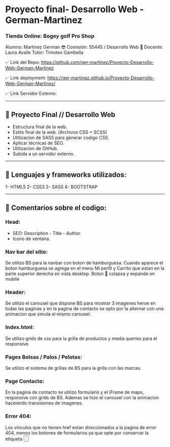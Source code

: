 # Proyecto final- Desarrollo Web - German-Martinez
### Tienda Online: Bogey golf Pro Shop

Alumno: Martinez German 😎
Comisión: 55445 / Desarrollo Web 🚀
Docente: Laura Avalle
Tutor: Timoteo Gambella

✅ Link del Repo: https://github.com/ger-martinez/Proyecto-Desarrollo-Web-German-Martinez

✅ Link deployment: https://ger-martinez.github.io/Proyecto-Desarrollo-Web-German-Martinez/

✅ Link Servidor Externo: 

----------------------------------

## 🚗 Proyecto Final // Desarrollo Web
* Estructura final de la web. 
* Estilo final de la web. (Archivos CSS + SCSS)
* Utilizacion de SASS para generar codigo CSS.
* Aplicar técnicas de SEO.
* Utilizacion de GitHub.
* Subida a un servidor externo.

---------------------------------------------------

## 🎱 Lenguajes y frameworks utilizados:
1- HTML5
2- CSS3
3- SASS
4- BOOTSTRAP

----------------------------------

## 🔷 Comentarios sobre el codigo:
### Head:
* SEO: Description - Title - Author.
* Icono de ventana.
### Nav bar del sitio:
Se utilizo BS para la navbar con boton de hamburguesa. Cuando aparece el boton hamburguesa se agrega en el menu Mi perfil y Carrito que estan en la parte superior derecha en vista desktop. Boton 🍔 colapsa y expande en mobile
### Header:
Se utilizo el carousel que dispone BS para mostrar 3 imagenes heroe en todas las paginas y en la pagina de contacto se opto por la alternar con una animacion que simula el mismo carousel. 
### Index.html:
Se utilizo grids de css para la grilla de productos y media queries para el responsive.
### Pages Bolsas / Palos / Pelotas:
Se utilizo el sistema de grillas de BS para la grilla con las marcas.
### Page Contacto:
En la pagina de contacto se utilizo formulario y el iFrame de maps, responsive con grids de BS. Ademas se hizo el carousel con la animacion haceiendo transisiones de imagenes.
### Error 404:
Los vinculos que no tienen href estan direccionados a la pagina de error 404, menos los botones de formularios ya que opte por conservar la etiqueta <button>
